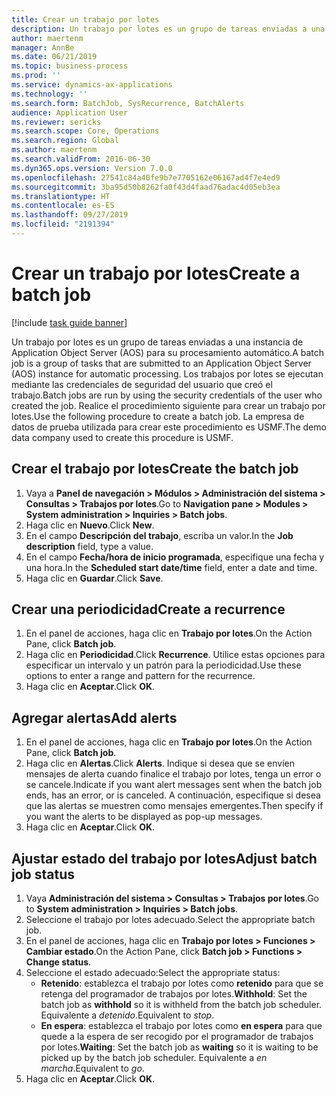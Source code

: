 ```yaml
---
title: Crear un trabajo por lotes
description: Un trabajo por lotes es un grupo de tareas enviadas a una instancia de Application Object Server (AOS) para su procesamiento automático.
author: maertenm
manager: AnnBe
ms.date: 06/21/2019
ms.topic: business-process
ms.prod: ''
ms.service: dynamics-ax-applications
ms.technology: ''
ms.search.form: BatchJob, SysRecurrence, BatchAlerts
audience: Application User
ms.reviewer: sericks
ms.search.scope: Core, Operations
ms.search.region: Global
ms.author: maertenm
ms.search.validFrom: 2016-06-30
ms.dyn365.ops.version: Version 7.0.0
ms.openlocfilehash: 27541c84a40fe9b7e7705162e06167ad4f7e4ed9
ms.sourcegitcommit: 3ba95d50b8262fa0f43d4faad76adac4d05eb3ea
ms.translationtype: HT
ms.contentlocale: es-ES
ms.lasthandoff: 09/27/2019
ms.locfileid: "2191394"
---
```

# <a name="create-a-batch-job"></a><span data-ttu-id="2dc9b-103">Crear un trabajo por lotes</span><span class="sxs-lookup"><span data-stu-id="2dc9b-103">Create a batch job</span></span>

[!include [task guide banner](../../includes/task-guide-banner.md)]

<span data-ttu-id="2dc9b-104">Un trabajo por lotes es un grupo de tareas enviadas a una instancia de Application Object Server (AOS) para su procesamiento automático.</span><span class="sxs-lookup"><span data-stu-id="2dc9b-104">A batch job is a group of tasks that are submitted to an Application Object Server (AOS) instance for automatic processing.</span></span> <span data-ttu-id="2dc9b-105">Los trabajos por lotes se ejecutan mediante las credenciales de seguridad del usuario que creó el trabajo.</span><span class="sxs-lookup"><span data-stu-id="2dc9b-105">Batch jobs are run by using the security credentials of the user who created the job.</span></span> <span data-ttu-id="2dc9b-106">Realice el procedimiento siguiente para crear un trabajo por lotes.</span><span class="sxs-lookup"><span data-stu-id="2dc9b-106">Use the following procedure to create a batch job.</span></span> <span data-ttu-id="2dc9b-107">La empresa de datos de prueba utilizada para crear este procedimiento es USMF.</span><span class="sxs-lookup"><span data-stu-id="2dc9b-107">The demo data company used to create this procedure is USMF.</span></span>


## <a name="create-the-batch-job"></a><span data-ttu-id="2dc9b-108">Crear el trabajo por lotes</span><span class="sxs-lookup"><span data-stu-id="2dc9b-108">Create the batch job</span></span>
1. <span data-ttu-id="2dc9b-109">Vaya a **Panel de navegación > Módulos > Administración del sistema > Consultas > Trabajos por lotes**.</span><span class="sxs-lookup"><span data-stu-id="2dc9b-109">Go to **Navigation pane > Modules > System administration > Inquiries > Batch jobs**.</span></span>
2. <span data-ttu-id="2dc9b-110">Haga clic en **Nuevo**.</span><span class="sxs-lookup"><span data-stu-id="2dc9b-110">Click **New**.</span></span>
3. <span data-ttu-id="2dc9b-111">En el campo **Descripción del trabajo**, escriba un valor.</span><span class="sxs-lookup"><span data-stu-id="2dc9b-111">In the **Job description** field, type a value.</span></span>
4. <span data-ttu-id="2dc9b-112">En el campo **Fecha/hora de inicio programada**, especifique una fecha y una hora.</span><span class="sxs-lookup"><span data-stu-id="2dc9b-112">In the **Scheduled start date/time** field, enter a date and time.</span></span>
5. <span data-ttu-id="2dc9b-113">Haga clic en **Guardar**.</span><span class="sxs-lookup"><span data-stu-id="2dc9b-113">Click **Save**.</span></span>

## <a name="create-a-recurrence"></a><span data-ttu-id="2dc9b-114">Crear una periodicidad</span><span class="sxs-lookup"><span data-stu-id="2dc9b-114">Create a recurrence</span></span>
1. <span data-ttu-id="2dc9b-115">En el panel de acciones, haga clic en **Trabajo por lotes**.</span><span class="sxs-lookup"><span data-stu-id="2dc9b-115">On the Action Pane, click **Batch job**.</span></span>
2. <span data-ttu-id="2dc9b-116">Haga clic en **Periodicidad**.</span><span class="sxs-lookup"><span data-stu-id="2dc9b-116">Click **Recurrence**.</span></span> <span data-ttu-id="2dc9b-117">Utilice estas opciones para especificar un intervalo y un patrón para la periodicidad.</span><span class="sxs-lookup"><span data-stu-id="2dc9b-117">Use these options to enter a range and pattern for the recurrence.</span></span>  
3. <span data-ttu-id="2dc9b-118">Haga clic en **Aceptar**.</span><span class="sxs-lookup"><span data-stu-id="2dc9b-118">Click **OK**.</span></span>

## <a name="add-alerts"></a><span data-ttu-id="2dc9b-119">Agregar alertas</span><span class="sxs-lookup"><span data-stu-id="2dc9b-119">Add alerts</span></span>
1. <span data-ttu-id="2dc9b-120">En el panel de acciones, haga clic en **Trabajo por lotes**.</span><span class="sxs-lookup"><span data-stu-id="2dc9b-120">On the Action Pane, click **Batch job**.</span></span>
2. <span data-ttu-id="2dc9b-121">Haga clic en **Alertas**.</span><span class="sxs-lookup"><span data-stu-id="2dc9b-121">Click **Alerts**.</span></span> <span data-ttu-id="2dc9b-122">Indique si desea que se envíen mensajes de alerta cuando finalice el trabajo por lotes, tenga un error o se cancele.</span><span class="sxs-lookup"><span data-stu-id="2dc9b-122">Indicate if you want alert messages sent when the batch job ends, has an error, or is canceled.</span></span> <span data-ttu-id="2dc9b-123">A continuación, especifique si desea que las alertas se muestren como mensajes emergentes.</span><span class="sxs-lookup"><span data-stu-id="2dc9b-123">Then specify if you want the alerts to be displayed as pop-up messages.</span></span>   
3. <span data-ttu-id="2dc9b-124">Haga clic en **Aceptar**.</span><span class="sxs-lookup"><span data-stu-id="2dc9b-124">Click **OK**.</span></span>

## <a name="adjust-batch-job-status"></a><span data-ttu-id="2dc9b-125">Ajustar estado del trabajo por lotes</span><span class="sxs-lookup"><span data-stu-id="2dc9b-125">Adjust batch job status</span></span>
1. <span data-ttu-id="2dc9b-126">Vaya **Administración del sistema > Consultas > Trabajos por lotes**.</span><span class="sxs-lookup"><span data-stu-id="2dc9b-126">Go to **System administration > Inquiries > Batch jobs**.</span></span>
2. <span data-ttu-id="2dc9b-127">Seleccione el trabajo por lotes adecuado.</span><span class="sxs-lookup"><span data-stu-id="2dc9b-127">Select the appropriate batch job.</span></span>
3. <span data-ttu-id="2dc9b-128">En el panel de acciones, haga clic en **Trabajo por lotes > Funciones > Cambiar estado**.</span><span class="sxs-lookup"><span data-stu-id="2dc9b-128">On the Action Pane, click **Batch job > Functions > Change status**.</span></span>
4. <span data-ttu-id="2dc9b-129">Seleccione el estado adecuado:</span><span class="sxs-lookup"><span data-stu-id="2dc9b-129">Select the appropriate status:</span></span>
    - <span data-ttu-id="2dc9b-130">**Retenido**: establezca el trabajo por lotes como **retenido** para que se retenga del programador de trabajos por lotes.</span><span class="sxs-lookup"><span data-stu-id="2dc9b-130">**Withhold**: Set the batch job as **withhold** so it is withheld from the batch job scheduler.</span></span> <span data-ttu-id="2dc9b-131">Equivalente a *detenido*.</span><span class="sxs-lookup"><span data-stu-id="2dc9b-131">Equivalent to *stop*.</span></span>
    - <span data-ttu-id="2dc9b-132">**En espera**: establezca el trabajo por lotes como **en espera** para que quede a la espera de ser recogido por el programador de trabajos por lotes.</span><span class="sxs-lookup"><span data-stu-id="2dc9b-132">**Waiting**: Set the batch job as **waiting** so it is waiting to be picked up by the batch job scheduler.</span></span> <span data-ttu-id="2dc9b-133">Equivalente a *en marcha*.</span><span class="sxs-lookup"><span data-stu-id="2dc9b-133">Equivalent to *go*.</span></span>
5. <span data-ttu-id="2dc9b-134">Haga clic en **Aceptar**.</span><span class="sxs-lookup"><span data-stu-id="2dc9b-134">Click **OK**.</span></span>
